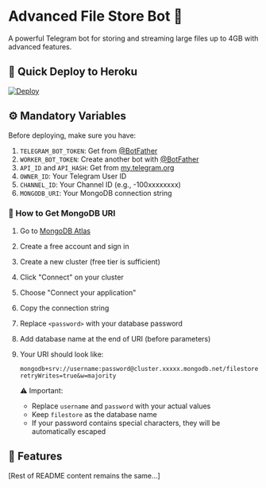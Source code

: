 # Advanced File Store Bot 🚀

A powerful Telegram bot for storing and streaming large files up to 4GB with advanced features.

## 🚀 Quick Deploy to Heroku
[![Deploy](https://www.herokucdn.com/deploy/button.svg)](https://heroku.com/deploy)

## ⚙️ Mandatory Variables

Before deploying, make sure you have:

1. `TELEGRAM_BOT_TOKEN`: Get from [@BotFather](https://t.me/BotFather)
2. `WORKER_BOT_TOKEN`: Create another bot with [@BotFather](https://t.me/BotFather)
3. `API_ID` and `API_HASH`: Get from [my.telegram.org](https://my.telegram.org)
4. `OWNER_ID`: Your Telegram User ID
5. `CHANNEL_ID`: Your Channel ID (e.g., -100xxxxxxxx)
6. `MONGODB_URI`: Your MongoDB connection string

### 📝 How to Get MongoDB URI

1. Go to [MongoDB Atlas](https://www.mongodb.com/cloud/atlas)
2. Create a free account and sign in
3. Create a new cluster (free tier is sufficient)
4. Click "Connect" on your cluster
5. Choose "Connect your application"
6. Copy the connection string
7. Replace `<password>` with your database password
8. Add database name at the end of URI (before parameters)
9. Your URI should look like:
   ```
   mongodb+srv://username:password@cluster.xxxxx.mongodb.net/filestore?retryWrites=true&w=majority
   ```
   
   ⚠️ Important:
   - Replace `username` and `password` with your actual values
   - Keep `filestore` as the database name
   - If your password contains special characters, they will be automatically escaped

## 🌟 Features
[Rest of README content remains the same...]